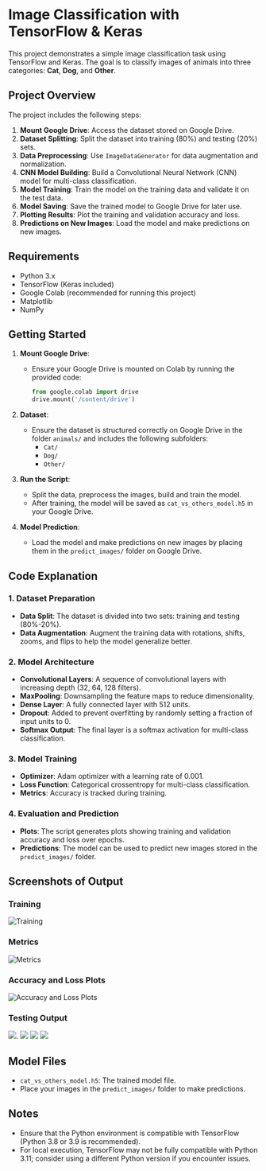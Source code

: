 # Image Classification with TensorFlow & Keras

This project demonstrates a simple image classification task using TensorFlow and Keras. The goal is to classify images of animals into three categories: **Cat**, **Dog**, and **Other**.

## Project Overview

The project includes the following steps:

1. **Mount Google Drive**: Access the dataset stored on Google Drive.
2. **Dataset Splitting**: Split the dataset into training (80%) and testing (20%) sets.
3. **Data Preprocessing**: Use `ImageDataGenerator` for data augmentation and normalization.
4. **CNN Model Building**: Build a Convolutional Neural Network (CNN) model for multi-class classification.
5. **Model Training**: Train the model on the training data and validate it on the test data.
6. **Model Saving**: Save the trained model to Google Drive for later use.
7. **Plotting Results**: Plot the training and validation accuracy and loss.
8. **Predictions on New Images**: Load the model and make predictions on new images.

## Requirements

- Python 3.x
- TensorFlow (Keras included)
- Google Colab (recommended for running this project)
- Matplotlib
- NumPy

## Getting Started

1. **Mount Google Drive**: 
   - Ensure your Google Drive is mounted on Colab by running the provided code:
     ```python
     from google.colab import drive
     drive.mount('/content/drive')
     ```

2. **Dataset**: 
   - Ensure the dataset is structured correctly on Google Drive in the folder `animals/` and includes the following subfolders:
     - `Cat/`
     - `Dog/`
     - `Other/`

3. **Run the Script**: 
   - Split the data, preprocess the images, build and train the model.
   - After training, the model will be saved as `cat_vs_others_model.h5` in your Google Drive.

4. **Model Prediction**:
   - Load the model and make predictions on new images by placing them in the `predict_images/` folder on Google Drive.

## Code Explanation

### 1. Dataset Preparation

- **Data Split**: The dataset is divided into two sets: training and testing (80%-20%).
- **Data Augmentation**: Augment the training data with rotations, shifts, zooms, and flips to help the model generalize better.

### 2. Model Architecture

- **Convolutional Layers**: A sequence of convolutional layers with increasing depth (32, 64, 128 filters).
- **MaxPooling**: Downsampling the feature maps to reduce dimensionality.
- **Dense Layer**: A fully connected layer with 512 units.
- **Dropout**: Added to prevent overfitting by randomly setting a fraction of input units to 0.
- **Softmax Output**: The final layer is a softmax activation for multi-class classification.

### 3. Model Training

- **Optimizer**: Adam optimizer with a learning rate of 0.001.
- **Loss Function**: Categorical crossentropy for multi-class classification.
- **Metrics**: Accuracy is tracked during training.

### 4. Evaluation and Prediction

- **Plots**: The script generates plots showing training and validation accuracy and loss over epochs.
- **Predictions**: The model can be used to predict new images stored in the `predict_images/` folder.

## Screenshots of Output

### Training

![Training](https://github.com/Yoshitha-28/image_classification/blob/main/Screenshot%202025-05-07%20112137.png)

### Metrics
![Metrics](https://github.com/Yoshitha-28/image_classification/blob/main/Screenshot%202025-05-07%20112153.png)

### Accuracy and Loss Plots
![Accuracy and Loss Plots](https://github.com/Yoshitha-28/image_classification/blob/main/Screenshot%202025-05-07%20112215.png)

### Testing Output
![](https://github.com/Yoshitha-28/image_classification/blob/main/Screenshot%202025-05-07%20112240.png).
![](https://github.com/Yoshitha-28/image_classification/blob/main/Screenshot%202025-05-07%20112315.png)
![](https://github.com/Yoshitha-28/image_classification/blob/main/Screenshot%202025-05-07%20112329.png)
![](https://github.com/Yoshitha-28/image_classification/blob/main/Screenshot%202025-05-07%20112342.png)

## Model Files

- `cat_vs_others_model.h5`: The trained model file.
- Place your images in the `predict_images/` folder to make predictions.

## Notes

- Ensure that the Python environment is compatible with TensorFlow (Python 3.8 or 3.9 is recommended).
- For local execution, TensorFlow may not be fully compatible with Python 3.11; consider using a different Python version if you encounter issues.
